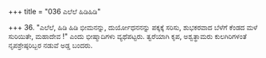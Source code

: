 +++
title = "036 ಎಲೆಲೆ ಹಿಡಿಹಿಡಿ"

+++
36. "ಎಲೆಲೆ, ಹಿಡಿ ಹಿಡಿ ಭೀಮನನ್ನು, ದುರ್ಯೋಧನನನ್ನು ಪಕ್ಕಕ್ಕೆ ಸರಿಸು, ಶುಭಕರವಾದ ಬೆಳೆಗೆ ಕೆಂಡದ ಮಳೆ ಸುರಿಯಿತೇ, ಮಹಾದೇವ !" ಎಂದು ಭೀಷ್ಮಾದಿಗಳು ವ್ಯಥೆಪಟ್ಟರು. ತ್ವರೆಯಾಗಿ ಕೃಪ, ಅಶ್ವತ್ಥಾಮರು ಕುಲಗಿರಿಗಳಂತೆ ನೃಪಶ್ರೇಷ್ಠರಿಬ್ಬರ ನಡುವೆ ಅಡ್ಡ ಬಂದರು.